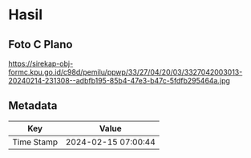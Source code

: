 # Hasil

## Foto C Plano

https://sirekap-obj-formc.kpu.go.id/c98d/pemilu/ppwp/33/27/04/20/03/3327042003013-20240214-231308--adbfb195-85b4-47e3-b47c-5fdfb295464a.jpg


## Metadata

| Key        | Value               |
| ---------- | ------------------- |
| Time Stamp | 2024-02-15 07:00:44 |



